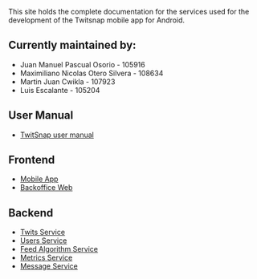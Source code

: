 This site holds the complete documentation for the services used for the development of the Twitsnap mobile app for Android.

## Currently maintained by:

-   Juan Manuel Pascual Osorio - 105916
-   Maximiliano Nicolas Otero Silvera - 108634
-   Martin Juan Cwikla - 107923
-   Luis Escalante - 105204

## User Manual
* [TwitSnap user manual](user-manual/)

## Frontend

* [Mobile App](www.google.com)
* [Backoffice Web](backoffice-web/)

## Backend

-   [Twits Service](twits-service/)
-   [Users Service](users-service/)
-   [Feed Algorithm Service](algo-feed-service/)
-   [Metrics Service](metrics-service/)
-   [Message Service](message-service/)
